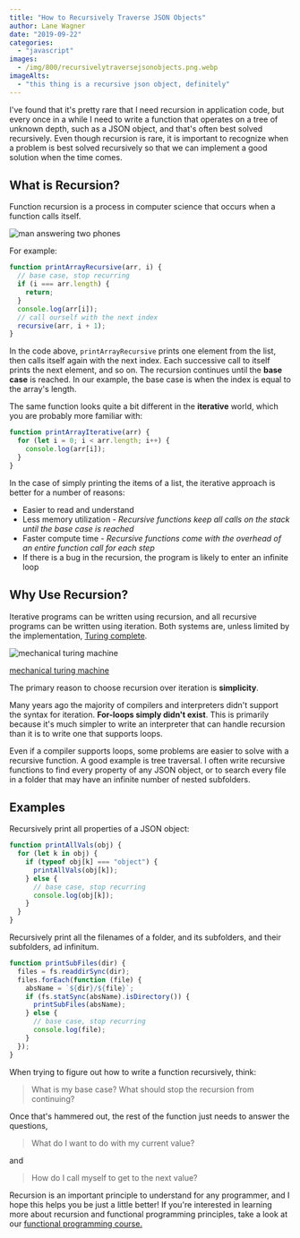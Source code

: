 ```yaml
---
title: "How to Recursively Traverse JSON Objects"
author: Lane Wagner
date: "2019-09-22"
categories:
  - "javascript"
images:
  - /img/800/recursivelytraversejsonobjects.png.webp
imageAlts:
  - "this thing is a recursive json object, definitely"
---
```


I've found that it's pretty rare that I need recursion in application code, but every once in a while I need to write a function that operates on a tree of unknown depth, such as a JSON object, and that's often best solved recursively. Even though recursion is rare, it is important to recognize when a problem is best solved recursively so that we can implement a good solution when the time comes.

## What is Recursion?

Function recursion is a process in computer science that occurs when a function calls itself.

![man answering two phones](/img/800/cut.jpg)

For example:

```js
function printArrayRecursive(arr, i) {
  // base case, stop recurring
  if (i === arr.length) {
    return;
  }
  console.log(arr[i]);
  // call ourself with the next index
  recursive(arr, i + 1);
}
```

In the code above, `printArrayRecursive` prints one element from the list, then calls itself again with the next index. Each successive call to itself prints the next element, and so on. The recursion continues until the **base case** is reached. In our example, the base case is when the index is equal to the array's length.

The same function looks quite a bit different in the **iterative** world, which you are probably more familiar with:

```js
function printArrayIterative(arr) {
  for (let i = 0; i < arr.length; i++) {
    console.log(arr[i]);
  }
}
```

In the case of simply printing the items of a list, the iterative approach is better for a number of reasons:

- Easier to read and understand
- Less memory utilization - _Recursive functions keep all calls on the stack until the base case is reached_
- Faster compute time - _Recursive functions come with the overhead of an entire function call for each step_
- If there is a bug in the recursion, the program is likely to enter an infinite loop

## Why Use Recursion?

Iterative programs can be written using recursion, and all recursive programs can be written using iteration. Both systems are, unless limited by the implementation, [Turing c](https://en.wikipedia.org/wiki/Turing_completeness)[omplete](https://en.wikipedia.org/wiki/Turing_completeness).

![mechanical turing machine ](/img/800/mechanical-turing-machine-in-wood-vo8izckhif0mp4-shot0001_featured.png)

[mechanical turing machine](https://hackaday.com/2018/03/08/mechanical-wooden-turing-machine/)

The primary reason to choose recursion over iteration is **simplicity**.

Many years ago the majority of compilers and interpreters didn't support the syntax for iteration. **For-loops simply didn't exist**. This is primarily because it's much simpler to write an interpreter that can handle recursion than it is to write one that supports loops.

Even if a compiler supports loops, some problems are easier to solve with a recursive function. A good example is tree traversal. I often write recursive functions to find every property of any JSON object, or to search every file in a folder that may have an infinite number of nested subfolders.

## Examples

Recursively print all properties of a JSON object:

```js
function printAllVals(obj) {
  for (let k in obj) {
    if (typeof obj[k] === "object") {
      printAllVals(obj[k]);
    } else {
      // base case, stop recurring
      console.log(obj[k]);
    }
  }
}
```

Recursively print all the filenames of a folder, and its subfolders, and their subfolders, ad infinitum.

```js
function printSubFiles(dir) {
  files = fs.readdirSync(dir);
  files.forEach(function (file) {
    absName = `${dir}/${file}`;
    if (fs.statSync(absName).isDirectory()) {
      printSubFiles(absName);
    } else {
      // base case, stop recurring
      console.log(file);
    }
  });
}
```

When trying to figure out how to write a function recursively, think:

> What is my base case? What should stop the recursion from continuing?

Once that's hammered out, the rest of the function just needs to answer the questions,

> What do I want to do with my current value?

and

> How do I call myself to get to the next value?

Recursion is an important principle to understand for any programmer, and I hope this helps you be just a little better! If you're interested in learning more about recursion and functional programming principles, take a look at our [functional programming course.](https://www.boot.dev/courses/learn-functional-programming-python)
